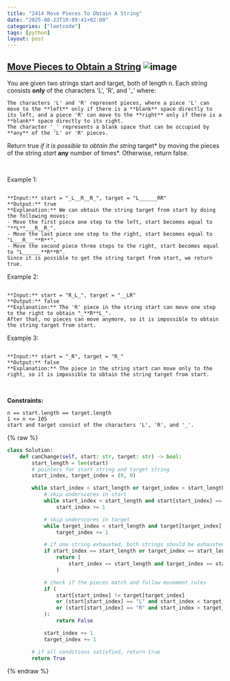 ```yaml
---
title: "2414 Move Pieces To Obtain A String"
date: "2025-08-23T10:09:41+02:00"
categories: ["leetcode"]
tags: [python]
layout: post
---
```


## [Move Pieces to Obtain a String](https://leetcode.com/problems/move-pieces-to-obtain-a-string) ![image](https://img.shields.io/badge/Difficulty-Medium-orange)

You are given two strings start and target, both of length n. Each string consists **only** of the characters 'L', 'R', and '_' where:

	The characters 'L' and 'R' represent pieces, where a piece 'L' can move to the **left** only if there is a **blank** space directly to its left, and a piece 'R' can move to the **right** only if there is a **blank** space directly to its right.
	The character '_' represents a blank space that can be occupied by **any** of the 'L' or 'R' pieces.

Return true *if it is possible to obtain the string* target* by moving the pieces of the string *start* **any** number of times*. Otherwise, return false.

 

Example 1:

```

**Input:** start = "_L__R__R_", target = "L______RR"
**Output:** true
**Explanation:** We can obtain the string target from start by doing the following moves:
- Move the first piece one step to the left, start becomes equal to "**L**___R__R_".
- Move the last piece one step to the right, start becomes equal to "L___R___**R**".
- Move the second piece three steps to the right, start becomes equal to "L______**R**R".
Since it is possible to get the string target from start, we return true.

```

Example 2:

```

**Input:** start = "R_L_", target = "__LR"
**Output:** false
**Explanation:** The 'R' piece in the string start can move one step to the right to obtain "_**R**L_".
After that, no pieces can move anymore, so it is impossible to obtain the string target from start.

```

Example 3:

```

**Input:** start = "_R", target = "R_"
**Output:** false
**Explanation:** The piece in the string start can move only to the right, so it is impossible to obtain the string target from start.
```

 

**Constraints:**

	n == start.length == target.length
	1 <= n <= 105
	start and target consist of the characters 'L', 'R', and '_'.

{% raw %}
```python
class Solution:
    def canChange(self, start: str, target: str) -> bool:
        start_length = len(start)
        # pointers for start string and target string
        start_index, target_index = (0, 0)

        while start_index < start_length or target_index < start_length:
            # skip underscores in start
            while start_index < start_length and start[start_index] == "_":
                start_index += 1

            # skip underscores in target
            while target_index < start_length and target[target_index] == "_":
                target_index += 1

            # if one string exhausted, both strings should be exhausted
            if start_index == start_length or target_index == start_length:
                return (
                    start_index == start_length and target_index == start_length
                )

            # check if the pieces match and follow movement rules
            if (
                start[start_index] != target[target_index]
                or (start[start_index] == "L" and start_index < target_index)
                or (start[start_index] == "R" and start_index > target_index)
            ):
                return False

            start_index += 1
            target_index += 1

        # if all conditions satisfied, return true
        return True
```
{% endraw %}

